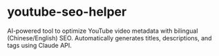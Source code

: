 # youtube-seo-helper
AI-powered tool to optimize YouTube video metadata with bilingual (Chinese/English) SEO. Automatically generates titles,   descriptions, and tags using Claude API.
